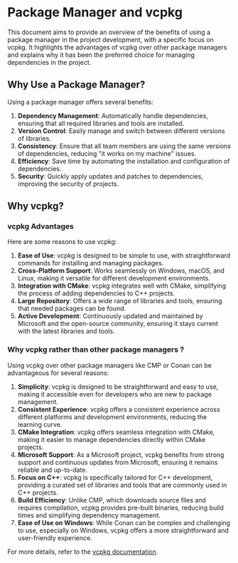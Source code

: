 # Package Manager and vcpkg

This document aims to provide an overview of the benefits of using a package manager in the project development, with a specific focus on vcpkg. It highlights the advantages of vcpkg over other package managers and explains why it has been the preferred choice for managing dependencies in the project.

## Why Use a Package Manager?

Using a package manager offers several benefits:

1. **Dependency Management**: Automatically handle dependencies, ensuring that all required libraries and tools are installed.
2. **Version Control**: Easily manage and switch between different versions of libraries.
3. **Consistency**: Ensure that all team members are using the same versions of dependencies, reducing "it works on my machine" issues.
4. **Efficiency**: Save time by automating the installation and configuration of dependencies.
5. **Security**: Quickly apply updates and patches to dependencies, improving the security of projects.

## Why vcpkg?

### vcpkg Advantages

Here are some reasons to use vcpkg:

1. **Ease of Use**: vcpkg is designed to be simple to use, with straightforward commands for installing and managing packages.
2. **Cross-Platform Support**: Works seamlessly on Windows, macOS, and Linux, making it versatile for different development environments.
3. **Integration with CMake**: vcpkg integrates well with CMake, simplifying the process of adding dependencies to C++ projects.
4. **Large Repository**: Offers a wide range of libraries and tools, ensuring that needed packages can be found.
5. **Active Development**: Continuously updated and maintained by Microsoft and the open-source community, ensuring it stays current with the latest libraries and tools.

### Why vcpkg rather than other package managers ?

Using vcpkg over other package managers like CMP or Conan can be advantageous for several reasons:

1. **Simplicity**: vcpkg is designed to be straightforward and easy to use, making it accessible even for developers who are new to package management.
2. **Consistent Experience**: vcpkg offers a consistent experience across different platforms and development environments, reducing the learning curve.
3. **CMake Integration**: vcpkg offers seamless integration with CMake, making it easier to manage dependencies directly within CMake projects.
4. **Microsoft Support**: As a Microsoft project, vcpkg benefits from strong support and continuous updates from Microsoft, ensuring it remains reliable and up-to-date.
5. **Focus on C++**: vcpkg is specifically tailored for C++ development, providing a curated set of libraries and tools that are commonly used in C++ projects.
6. **Build Efficiency**: Unlike CMP, which downloads source files and requires compilation, vcpkg provides pre-built binaries, reducing build times and simplifying dependency management.
7. **Ease of Use on Windows**: While Conan can be complex and challenging to use, especially on Windows, vcpkg offers a more straightforward and user-friendly experience.

For more details, refer to the [vcpkg documentation](https://learn.microsoft.com/en-us/vcpkg/).
